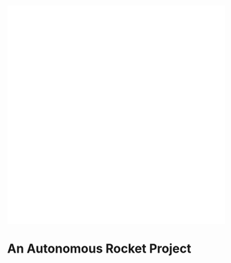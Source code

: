 <div align="center">
  <img align="center" src="sketches/logoWithTextWhite.png" />
</div>

# An Autonomous Rocket Project
